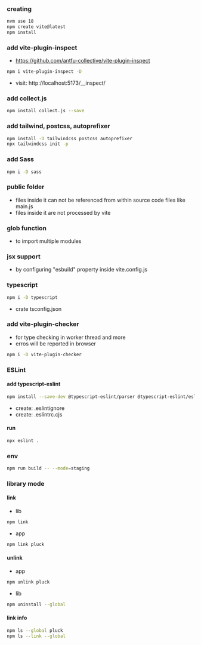 ### creating
```bash
nvm use 18
npm create vite@latest
npm install
```

### add vite-plugin-inspect
- https://github.com/antfu-collective/vite-plugin-inspect
```bash
npm i vite-plugin-inspect -D
```
- visit: http://localhost:5173/__inspect/


### add collect.js
```bash
npm install collect.js --save
```

### add tailwind, postcss, autoprefixer
```bash
npm install -D tailwindcss postcss autoprefixer
npx tailwindcss init -p
```

### add Sass
```bash
npm i -D sass
```

### public folder
- files inside it can not be referenced from within source code files like main.js
- files inside it are not processed by vite

### glob function
- to import multiple modules

### jsx support
- by configuring "esbuild" property inside vite.config.js

### typescript
```bash
npm i -D typescript
```
- crate tsconfig.json

### add vite-plugin-checker
- for type checking in worker thread and more
- erros will be reported in browser
```bash
npm i -D vite-plugin-checker
```

### ESLint
#### add typescript-eslint
```bash
npm install --save-dev @typescript-eslint/parser @typescript-eslint/eslint-plugin eslint typescript
```
- create: .eslintignore
- create: .eslintrc.cjs
#### run
```bash
npx eslint .
```

### env
```bash
npm run build -- --mode=staging
```

### library mode
#### link
- lib
```bash
npm link
```
- app
```bash
npm link pluck
```

#### unlink
- app
```bash
npm unlink pluck
```
- lib
```bash
npm uninstall --global
```

#### link info
```bash
npm ls --global pluck
npm ls --link --global
```
